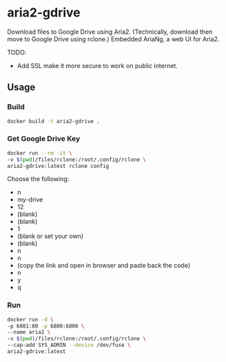 # aria2-gdrive
Download files to Google Drive using Aria2. (Technically, download then move to Google Drive using rclone.) Embedded AriaNg, a web UI for Aria2.

TODO:
- Add SSL make it more secure to work on public internet.

## Usage
### Build
```bash
docker build -t aria2-gdrive .
```

### Get Google Drive Key
```bash
docker run --rm -it \
-v $(pwd)/files/rclone:/root/.config/rclone \
aria2-gdrive:latest rclone config
```
Choose the following:
- n
- my-drive
- 12
- (blank)
- (blank)
- 1
- (blank or set your own)
- (blank)
- n
- n
- (copy the link and open in browser and paste back the code)
- n
- y
- q

### Run
```bash
docker run -d \
-p 6801:80 -p 6800:6800 \
--name aria2 \
-v $(pwd)/files/rclone:/root/.config/rclone \
--cap-add SYS_ADMIN --device /dev/fuse \
aria2-gdrive:latest
```

